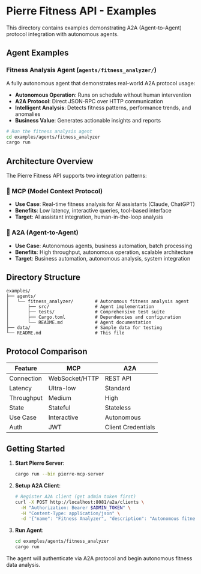 # Pierre Fitness API - Examples

This directory contains examples demonstrating A2A (Agent-to-Agent) protocol integration with autonomous agents.

## Agent Examples

### Fitness Analysis Agent (`agents/fitness_analyzer/`)

A fully autonomous agent that demonstrates real-world A2A protocol usage:

- **Autonomous Operation**: Runs on schedule without human intervention
- **A2A Protocol**: Direct JSON-RPC over HTTP communication
- **Intelligent Analysis**: Detects fitness patterns, performance trends, and anomalies
- **Business Value**: Generates actionable insights and reports

```bash
# Run the fitness analysis agent
cd examples/agents/fitness_analyzer
cargo run
```

## Architecture Overview

The Pierre Fitness API supports two integration patterns:

### 🔄 MCP (Model Context Protocol)
- **Use Case**: Real-time fitness analysis for AI assistants (Claude, ChatGPT)
- **Benefits**: Low latency, interactive queries, tool-based interface
- **Target**: AI assistant integration, human-in-the-loop analysis

### 🤖 A2A (Agent-to-Agent)
- **Use Case**: Autonomous agents, business automation, batch processing
- **Benefits**: High throughput, autonomous operation, scalable architecture
- **Target**: Business automation, autonomous analysis, system integration

## Directory Structure

```
examples/
├── agents/
│   └── fitness_analyzer/        # Autonomous fitness analysis agent
│       ├── src/                 # Agent implementation
│       ├── tests/               # Comprehensive test suite
│       ├── Cargo.toml           # Dependencies and configuration
│       └── README.md            # Agent documentation
├── data/                        # Sample data for testing
└── README.md                    # This file
```

## Protocol Comparison

| Feature | MCP | A2A |
|---------|-----|-----|
| Connection | WebSocket/HTTP | REST API |
| Latency | Ultra-low | Standard |
| Throughput | Medium | High |
| State | Stateful | Stateless |
| Use Case | Interactive | Autonomous |
| Auth | JWT | Client Credentials |

## Getting Started

1. **Start Pierre Server**:
   ```bash
   cargo run --bin pierre-mcp-server
   ```

2. **Setup A2A Client**:
   ```bash
   # Register A2A client (get admin token first)
   curl -X POST http://localhost:8081/a2a/clients \
     -H "Authorization: Bearer $ADMIN_TOKEN" \
     -H "Content-Type: application/json" \
     -d '{"name": "Fitness Analyzer", "description": "Autonomous fitness analysis"}'
   ```

3. **Run Agent**:
   ```bash
   cd examples/agents/fitness_analyzer
   cargo run
   ```

The agent will authenticate via A2A protocol and begin autonomous fitness data analysis.